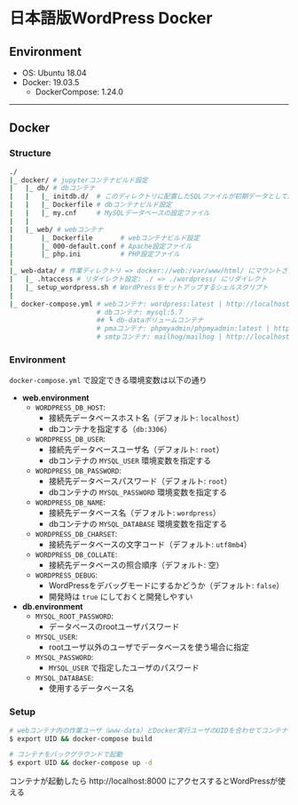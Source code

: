 # 日本語版WordPress Docker

## Environment

- OS: Ubuntu 18.04
- Docker: 19.03.5
    - DockerCompose: 1.24.0

***

## Docker

### Structure
```bash
./
|_ docker/ # jupyterコンテナビルド設定
|   |_ db/ # dbコンテナ
|   |   |_ initdb.d/  # このディレクトリに配置したSQLファイルが初期データとして流し込まれる
|   |   |_ Dockerfile # dbコンテナビルド設定
|   |   |_ my.cnf     # MySQLデータベースの設定ファイル
|   |
|   |_ web/ # webコンテナ
|       |_ Dockerfile       # webコンテナビルド設定
|       |_ 000-default.conf # Apache設定ファイル
|       |_ php.ini          # PHP設定ファイル
|
|_ web-data/ # 作業ディレクトリ => docker://web:/var/www/html/ にマウントされる
|   |_ .htaccess # リダイレクト設定: ./ => ./wordpress/ にリダイレクト
|   |_ setup_wordpress.sh # WordPressをセットアップするシェルスクリプト
|
|_ docker-compose.yml # webコンテナ: wordpress:latest | http://localhost:8000
                      # dbコンテナ: mysql:5.7
                      ## ┗ db-dataボリュームコンテナ
                      # pmaコンテナ: phpmyadmin/phpmyadmin:latest | http://localhost:8001
                      # smtpコンテナ: mailhog/mailhog | http://localhost:8002
```

### Environment
`docker-compose.yml` で設定できる環境変数は以下の通り

- **web.environment**
    - `WORDPRESS_DB_HOST`:
        - 接続先データベースホスト名（デフォルト: `localhost`）
        - dbコンテナを指定する（`db:3306`）
    - `WORDPRESS_DB_USER`:
        - 接続先データベースユーザ名（デフォルト: `root`）
        - dbコンテナの `MYSQL_USER` 環境変数を指定する
    - `WORDPRESS_DB_PASSWORD`:
        - 接続先データベースパスワード（デフォルト: `root`）
        - dbコンテナの `MYSQL_PASSWORD` 環境変数を指定する
    - `WORDPRESS_DB_NAME`:
        - 接続先データベース名（デフォルト: `wordpress`）
        - dbコンテナの `MYSQL_DATABASE` 環境変数を指定する
    - `WORDPRESS_DB_CHARSET`:
        - 接続先データベースの文字コード（デフォルト: `utf8mb4`）
    - `WORDPRESS_DB_COLLATE`:
        - 接続先データベースの照合順序（デフォルト: 空）
    - `WORDPRESS_DEBUG`:
        - WordPressをデバッグモードにするかどうか（デフォルト: `false`）
        - 開発時は `true` にしておくと開発しやすい
- **db.environment**
    - `MYSQL_ROOT_PASSWORD`:
        - データベースのrootユーザパスワード
    - `MYSQL_USER`:
        - rootユーザ以外のユーザでデータベースを使う場合に指定
    - `MYSQL_PASSWORD`:
        - `MYSQL_USER` で指定したユーザのパスワード
    - `MYSQL_DATABASE`:
        - 使用するデータベース名

### Setup
```bash
# webコンテナ内の作業ユーザ（www-data）とDocker実行ユーザのUIDを合わせてコンテナビルド
$ export UID && docker-compose build

# コンテナをバックグラウンドで起動
$ export UID && docker-compose up -d
```

コンテナが起動したら http://localhost:8000 にアクセスするとWordPressが使える
